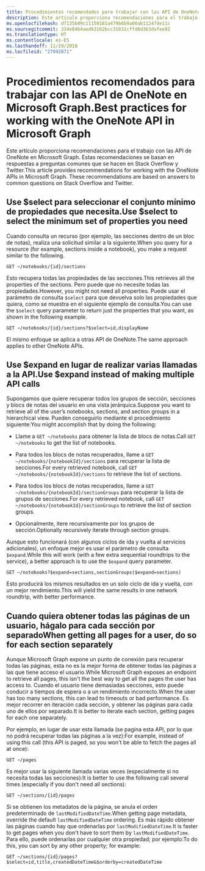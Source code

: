 ```yaml
---
title: Procedimientos recomendados para trabajar con las API de OneNote en Microsoft Graph.
description: Este artículo proporciona recomendaciones para el trabajo con las API de OneNote en Microsoft Graph. Estas recomendaciones se basan en respuestas a preguntas comunes que se hacen en Stack Overflow y Twitter.
ms.openlocfilehash: d7135b09c11150181a479b6b9a00ab11247de11c
ms.sourcegitcommit: 334e84b4aed63162bcc31831cffd6d363dafee02
ms.translationtype: HT
ms.contentlocale: es-ES
ms.lasthandoff: 11/29/2018
ms.locfileid: "27092871"
---
```

# <a name="best-practices-for-working-with-the-onenote-api-in-microsoft-graph"></a><span data-ttu-id="9b675-104">Procedimientos recomendados para trabajar con las API de OneNote en Microsoft Graph.</span><span class="sxs-lookup"><span data-stu-id="9b675-104">Best practices for working with the OneNote API in Microsoft Graph</span></span>

<span data-ttu-id="9b675-p102">Este artículo proporciona recomendaciones para el trabajo con las API de OneNote en Microsoft Graph. Estas recomendaciones se basan en respuestas a preguntas comunes que se hacen en Stack Overflow y Twitter.</span><span class="sxs-lookup"><span data-stu-id="9b675-p102">This article provides recommendations for working with the OneNote APIs in Microsoft Graph. These recommendations are based on answers to common questions on Stack Overflow and Twitter.</span></span>

## <a name="use-select-to-select-the-minimum-set-of-properties-you-need"></a><span data-ttu-id="9b675-107">Use $select para seleccionar el conjunto mínimo de propiedades que necesita.</span><span class="sxs-lookup"><span data-stu-id="9b675-107">Use $select to select the minimum set of properties you need</span></span>

<span data-ttu-id="9b675-108">Cuando consulta un recurso (por ejemplo, las secciones dentro de un bloc de notas), realiza una solicitud similar a la siguiente.</span><span class="sxs-lookup"><span data-stu-id="9b675-108">When you query for a resource (for example, sections inside a notebook), you make a request similar to the following.</span></span>

```http
GET ~/notebooks/{id}/sections
```

<span data-ttu-id="9b675-109">Esto recupera todas las propiedades de las secciones.</span><span class="sxs-lookup"><span data-stu-id="9b675-109">This retrieves all the properties of the sections.</span></span> <span data-ttu-id="9b675-110">Pero puede que no necesite todas las propiedades.</span><span class="sxs-lookup"><span data-stu-id="9b675-110">However, you might not need all properties.</span></span> <span data-ttu-id="9b675-111">Puede usar el parámetro de consulta `$select` para que devuelva solo las propiedades que quiera, como se muestra en el siguiente ejemplo de consulta.</span><span class="sxs-lookup"><span data-stu-id="9b675-111">You can use the `$select` query parameter to return just the properties that you want, as shown in the following example.</span></span>

```http
GET ~/notebooks/{id}/sections?$select=id,displayName
```

<span data-ttu-id="9b675-112">El mismo enfoque se aplica a otras API de OneNote.</span><span class="sxs-lookup"><span data-stu-id="9b675-112">The same approach applies to other OneNote APIs.</span></span>

## <a name="use-expand-instead-of-making-multiple-api-calls"></a><span data-ttu-id="9b675-113">Use $expand en lugar de realizar varias llamadas a la API.</span><span class="sxs-lookup"><span data-stu-id="9b675-113">Use $expand instead of making multiple API calls</span></span>

<span data-ttu-id="9b675-114">Supongamos que quiere recuperar todos los grupos de sección, secciones y blocs de notas del usuario en una vista jerárquica.</span><span class="sxs-lookup"><span data-stu-id="9b675-114">Suppose you want to retrieve all of the user’s notebooks, sections, and section groups in a hierarchical view.</span></span> <span data-ttu-id="9b675-115">Pueden conseguirlo mediante el procedimiento siguiente:</span><span class="sxs-lookup"><span data-stu-id="9b675-115">You might accomplish that by doing the following:</span></span>

* <span data-ttu-id="9b675-116">Llame a `GET ~/notebooks` para obtener la lista de blocs de notas.</span><span class="sxs-lookup"><span data-stu-id="9b675-116">Call `GET ~/notebooks` to get the list of notebooks.</span></span>

* <span data-ttu-id="9b675-117">Para todos los blocs de notas recuperados, llame a `GET ~/notebooks/{notebookId}/sections` para recuperar la lista de secciones.</span><span class="sxs-lookup"><span data-stu-id="9b675-117">For every retrieved notebook, call `GET ~/notebooks/{notebookId}/sections` to retrieve the list of sections.</span></span>

* <span data-ttu-id="9b675-118">Para todos los blocs de notas recuperados, llame a `GET ~/notebooks/{notebookId}/sectionGroups` para recuperar la lista de grupos de secciones.</span><span class="sxs-lookup"><span data-stu-id="9b675-118">For every retrieved notebook, call `GET ~/notebooks/{notebookId}/sectionGroups` to retrieve the list of section groups.</span></span>

* <span data-ttu-id="9b675-119">Opcionalmente, itere recursivamente por los grupos de sección.</span><span class="sxs-lookup"><span data-stu-id="9b675-119">Optionally recursively iterate through section groups.</span></span>

<span data-ttu-id="9b675-120">Aunque esto funcionará (con algunos ciclos de ida y vuelta al servicios adicionales), un enfoque mejor es usar el parámetro de consulta `$expand`.</span><span class="sxs-lookup"><span data-stu-id="9b675-120">While this will work (with a few extra sequential roundtrips to the service), a better approach is to use the `$expand` query parameter.</span></span> 

```http
GET ~/notebooks?$expand=sections,sectionGroups($expand=sections)
```

<span data-ttu-id="9b675-121">Esto producirá los mismos resultados en un solo ciclo de ida y vuelta, con un mejor rendimiento.</span><span class="sxs-lookup"><span data-stu-id="9b675-121">This will yield the same results in one network roundtrip, with better performance.</span></span>

## <a name="when-getting-all-pages-for-a-user-do-so-for-each-section-separately"></a><span data-ttu-id="9b675-122">Cuando quiera obtener todas las páginas de un usuario, hágalo para cada sección por separado</span><span class="sxs-lookup"><span data-stu-id="9b675-122">When getting all pages for a user, do so for each section separately</span></span>

<span data-ttu-id="9b675-123">Aunque Microsoft Graph expone un punto de conexión para recuperar todas las páginas, esta no es la mejor forma de obtener todas las páginas a las que tiene acceso el usuario.</span><span class="sxs-lookup"><span data-stu-id="9b675-123">While Microsoft Graph exposes an endpoint to retrieve all pages, this isn't the best way to get all the pages the user has access to.</span></span> <span data-ttu-id="9b675-124">Cuando el usuario tiene demasiadas secciones, esto puede conducir a tiempos de espera o a un rendimiento incorrecto.</span><span class="sxs-lookup"><span data-stu-id="9b675-124">When the user has too many sections, this can lead to timeouts or bad performance.</span></span> <span data-ttu-id="9b675-125">Es mejor recorrer en iteración cada sección, y obtener las páginas para cada uno de ellos por separado.</span><span class="sxs-lookup"><span data-stu-id="9b675-125">It is better to iterate each section, getting pages for each one separately.</span></span>

<span data-ttu-id="9b675-126">Por ejemplo, en lugar de usar esta llamada (se pagina esta API, por lo que no podrá recuperar todas las páginas a la vez):</span><span class="sxs-lookup"><span data-stu-id="9b675-126">For example, instead of using this call (this API is paged, so you won't be able to fetch the pages all at once):</span></span>

```http
GET ~/pages
```

<span data-ttu-id="9b675-127">Es mejor usar la siguiente llamada varias veces (especialmente si no necesita todas las secciones):</span><span class="sxs-lookup"><span data-stu-id="9b675-127">It is better to use the following call several times (especially if you don't need all sections):</span></span>

```http
GET ~/sections/{id}/pages
```

<span data-ttu-id="9b675-128">Si se obtienen los metadatos de la página, se anula el orden predeterminado de `lastModifiedDateTime`.</span><span class="sxs-lookup"><span data-stu-id="9b675-128">When getting page metadata, override the default `lastModifiedDateTime` ordering.</span></span> <span data-ttu-id="9b675-129">Es más rápido obtener las páginas cuando hay que ordenarlas por `lastModifiedDateTime`.</span><span class="sxs-lookup"><span data-stu-id="9b675-129">It is faster to get pages when you don't have to sort them by `lastModifiedDateTime`.</span></span> <span data-ttu-id="9b675-130">Para ello, puede ordenarlas por cualquier otra propiedad; por ejemplo:</span><span class="sxs-lookup"><span data-stu-id="9b675-130">To do this, you can sort by any other property; for example:</span></span>

```http
GET ~/sections/{id}/pages?$select=id,title,createdDateTime&$orderby=createdDateTime
```
